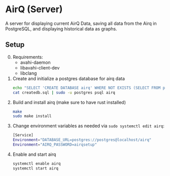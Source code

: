 # AirQ (Server)

A server for displaying current AirQ Data, saving all data from the Airq in PostgreSQL,
and displaying historical data as graphs.

## Setup

0. Requirements:
   * avahi-daemon
   * libavahi-client-dev
   * libclang
1. Create and initialize a postgres database for airq data
   ```sh
   echo "SELECT 'CREATE DATABASE airq' WHERE NOT EXISTS (SELECT FROM pg_database WHERE datname = 'airq')\gexec" | sudo -u postgres psql
   cat createdb.sql | sudo -u postgres psql airq
   ```
2. Build and install airq (make sure to have rust installed)
   ```sh
   make
   sudo make install
   ```
2. Change environment variables as needed via `sudo systemctl edit airq`:
   ```sh
   [Service]
   Environment="DATABASE_URL=postgres://postgres@localhost/airq"
   Environment="AIRQ_PASSWORD=airqsetup"
   ```
3. Enable and start airq
   ```sh
   systemctl enable airq
   systemctl start airq
   ```